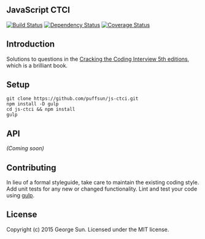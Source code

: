## JavaScript CTCI

[![Build Status][travis-image]][travis-url] [![Dependency Status][daviddm-url]][daviddm-image] [![Coverage Status][coveralls-image]][coveralls-url]

## Introduction

Solutions to questions in the [Cracking the Coding Interview 5th editions](http://www.amazon.com/Cracking-Coding-Interview-Programming-Questions/dp/098478280X), which is a brilliant book.

## Setup

```
git clone https://github.com/puffsun/js-ctci.git
npm install -D gulp
cd js-ctci && npm install
gulp
```

## API

_(Coming soon)_


## Contributing

In lieu of a formal styleguide, take care to maintain the existing coding style. Add unit tests for any new or changed functionality. Lint and test your code using [gulp](http://gulpjs.com/).


## License

Copyright (c) 2015 George Sun. Licensed under the MIT license.

[travis-url]: https://travis-ci.org/puffsun/js-ctci
[travis-image]: https://travis-ci.org/puffsun/js-ctci.svg?branch=master
[daviddm-url]: https://david-dm.org/puffsun/js-ctci.svg?theme=shields.io
[daviddm-image]: https://david-dm.org/puffsun/js-ctci
[coveralls-url]: https://coveralls.io/r/puffsun/js-ctci
[coveralls-image]: https://coveralls.io/repos/puffsun/js-ctci/badge.png?a=a
